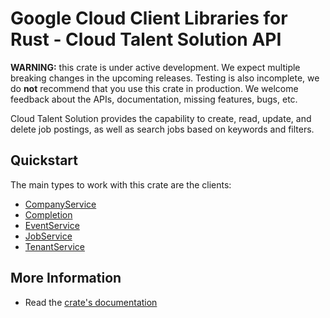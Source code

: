# Google Cloud Client Libraries for Rust - Cloud Talent Solution API

<!-- Code generated by sidekick. DO NOT EDIT. -->

**WARNING:** this crate is under active development. We expect multiple breaking
changes in the upcoming releases. Testing is also incomplete, we do **not**
recommend that you use this crate in production. We welcome feedback about the
APIs, documentation, missing features, bugs, etc.

Cloud Talent Solution provides the capability to create, read, update, and
delete job postings, as well as search jobs based on keywords and filters.

## Quickstart

The main types to work with this crate are the clients:

* [CompanyService]
* [Completion]
* [EventService]
* [JobService]
* [TenantService]

## More Information

* Read the [crate's documentation](https://docs.rs/google-cloud-talent-v4/latest/google-cloud-talent-v4)

[CompanyService]: https://docs.rs/google-cloud-talent-v4/latest/google_cloud_talent_v4/client/struct.CompanyService.html
[Completion]: https://docs.rs/google-cloud-talent-v4/latest/google_cloud_talent_v4/client/struct.Completion.html
[EventService]: https://docs.rs/google-cloud-talent-v4/latest/google_cloud_talent_v4/client/struct.EventService.html
[JobService]: https://docs.rs/google-cloud-talent-v4/latest/google_cloud_talent_v4/client/struct.JobService.html
[TenantService]: https://docs.rs/google-cloud-talent-v4/latest/google_cloud_talent_v4/client/struct.TenantService.html
